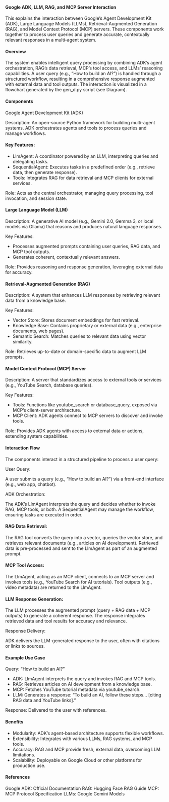 #### Google ADK, LLM, RAG, and MCP Server Interaction

This explains the interaction between Google’s Agent Development Kit (ADK), Large Language Models (LLMs), Retrieval-Augmented Generation (RAG), and Model Context Protocol (MCP) servers. These components work together to process user queries and generate accurate, contextually relevant responses in a multi-agent system.

#### Overview

The system enables intelligent query processing by combining ADK’s agent orchestration, RAG’s data retrieval, MCP’s tool access, and LLMs’ reasoning capabilities. A user query (e.g., “How to build an AI?”) is handled through a structured workflow, resulting in a comprehensive response augmented with external data and tool outputs. The interaction is visualized in a flowchart generated by the gen_d.py script (see Diagram).

#### Components

Google Agent Development Kit (ADK)

Description: An open-source Python framework for building multi-agent systems. ADK orchestrates agents and tools to process queries and manage workflows.

#### Key Features:

- LlmAgent: A coordinator powered by an LLM, interpreting queries and delegating tasks.
- SequentialAgent: Executes tasks in a predefined order (e.g., retrieve data, then generate response).
- Tools: Integrates RAG for data retrieval and MCP clients for external services.

Role: Acts as the central orchestrator, managing query processing, tool invocation, and session state.

#### Large Language Model (LLM)

Description: A generative AI model (e.g., Gemini 2.0, Gemma 3, or local models via Ollama) that reasons and produces natural language responses.

Key Features:

- Processes augmented prompts containing user queries, RAG data, and MCP tool outputs.
- Generates coherent, contextually relevant answers.

Role: Provides reasoning and response generation, leveraging external data for accuracy.

#### Retrieval-Augmented Generation (RAG)

Description: A system that enhances LLM responses by retrieving relevant data from a knowledge base.

Key Features:

- Vector Store: Stores document embeddings for fast retrieval.
- Knowledge Base: Contains proprietary or external data (e.g., enterprise documents, web pages).
- Semantic Search: Matches queries to relevant data using vector similarity.

Role: Retrieves up-to-date or domain-specific data to augment LLM prompts.

#### Model Context Protocol (MCP) Server

Description: A server that standardizes access to external tools or services (e.g., YouTube Search, database queries).

Key Features:

- Tools: Functions like youtube_search or database_query, exposed via MCP’s client-server architecture.
- MCP Client: ADK agents connect to MCP servers to discover and invoke tools.

Role: Provides ADK agents with access to external data or actions, extending system capabilities.

#### Interaction Flow

The components interact in a structured pipeline to process a user query:

User Query:

A user submits a query (e.g., “How to build an AI?”) via a front-end interface (e.g., web app, chatbot).

ADK Orchestration:

The ADK’s LlmAgent interprets the query and decides whether to invoke RAG, MCP tools, or both.
A SequentialAgent may manage the workflow, ensuring tasks are executed in order.

#### RAG Data Retrieval:

The RAG tool converts the query into a vector, queries the vector store, and retrieves relevant documents (e.g., articles on AI development).
Retrieved data is pre-processed and sent to the LlmAgent as part of an augmented prompt.

#### MCP Tool Access:

The LlmAgent, acting as an MCP client, connects to an MCP server and invokes tools (e.g., YouTube Search for AI tutorials).
Tool outputs (e.g., video metadata) are returned to the LlmAgent.

#### LLM Response Generation:

The LLM processes the augmented prompt (query + RAG data + MCP outputs) to generate a coherent response.
The response integrates retrieved data and tool results for accuracy and relevance.

Response Delivery:

ADK delivers the LLM-generated response to the user, often with citations or links to sources.

#### Example Use Case

Query: “How to build an AI?”

- ADK: LlmAgent interprets the query and invokes RAG and MCP tools.
- RAG: Retrieves articles on AI development from a knowledge base.
- MCP: Fetches YouTube tutorial metadata via youtube_search.
- LLM: Generates a response: “To build an AI, follow these steps… [citing RAG data and YouTube links].”

Response: Delivered to the user with references.

#### Benefits

- Modularity: ADK’s agent-based architecture supports flexible workflows.
- Extensibility: Integrates with various LLMs, RAG systems, and MCP tools.
- Accuracy: RAG and MCP provide fresh, external data, overcoming LLM limitations.
- Scalability: Deployable on Google Cloud or other platforms for production use.

#### References

Google ADK: Official Documentation
RAG: Hugging Face RAG Guide
MCP: MCP Protocol Specification
LLMs: Google Gemini Models